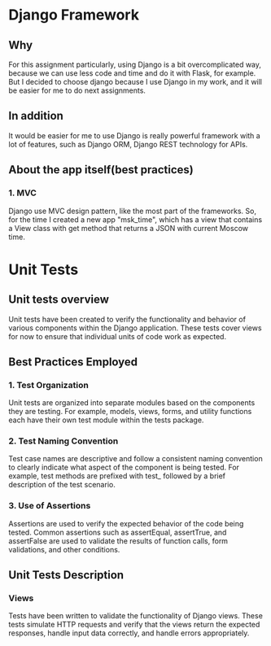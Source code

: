 # Django Framework

## Why

For this assignment particularly, using Django is a bit overcomplicated way, because we can use less code and time and do it with Flask, for example. But I decided to choose django because I use Django in my work, and it will be easier for me to do next assignments.

## In addition

It would be easier for me to use Django is really powerful framework with a lot of features, such as Django ORM, Django REST technology for APIs.

## About the app itself(best practices)

### 1. MVC
Django use MVC design pattern, like the most part of the frameworks. So, for the time I created a new app "msk_time", which has a view that contains a View class with get method that returns a JSON with current Moscow time.

# Unit Tests

## Unit tests overview

Unit tests have been created to verify the functionality and behavior of various components within the Django application. These tests cover views for now to ensure that individual units of code work as expected.

## Best Practices Employed

### 1. Test Organization

Unit tests are organized into separate modules based on the components they are testing. For example, models, views, forms, and utility functions each have their own test module within the tests package.

### 2. Test Naming Convention

Test case names are descriptive and follow a consistent naming convention to clearly indicate what aspect of the component is being tested. For example, test methods are prefixed with test_ followed by a brief description of the test scenario.

### 3. Use of Assertions

Assertions are used to verify the expected behavior of the code being tested. Common assertions such as assertEqual, assertTrue, and assertFalse are used to validate the results of function calls, form validations, and other conditions.

## Unit Tests Description

### Views

Tests have been written to validate the functionality of Django views. These tests simulate HTTP requests and verify that the views return the expected responses, handle input data correctly, and handle errors appropriately.